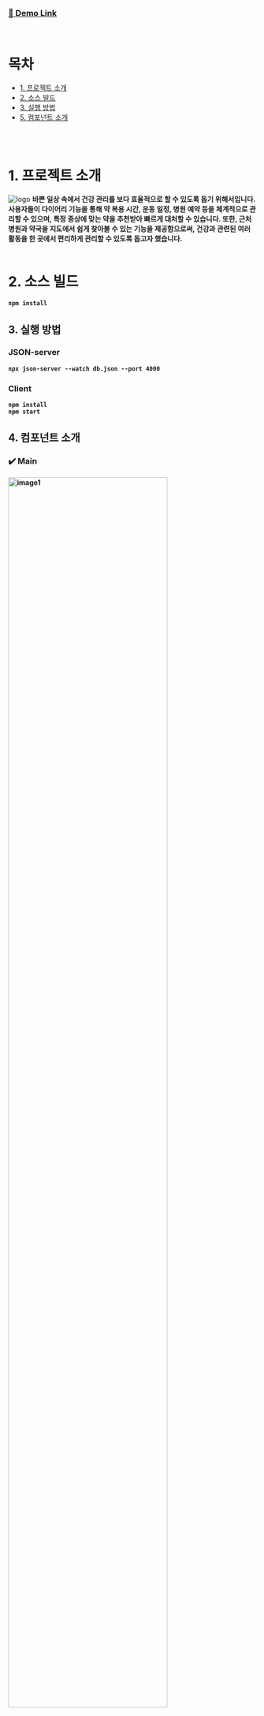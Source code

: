 <br />

### <a href='https://calendar-rouge-chi.vercel.app/' target="_blank">🔗 Demo Link</a>

<br />

# 목차

<ul>
  <li>
    <a href='#1-프로젝트-소개'>1. 프로젝트 소개</a>
  </li>

  <li>
    <a href='#2-소스-빌드'>2. 소스 빌드 </a>
  </li>
  <li>
    <a href='#3-실행-방법'>3. 실행 방법</a>
  </li>
  <li>
    <a href='#4-컴포넌트-소개'>5. 컴포넌트 소개</a>
  </li>
</ul>
<br/><br />

# 1. 프로젝트 소개

<div align="center">

</div>

<img src="https://github.com/user-attachments/assets/d70ca6be-653c-474d-87ae-e8299f771926" alt="logo">

<b>
바쁜 일상 속에서 건강 관리를 보다 효율적으로 할 수 있도록 돕기 위해서입니다. 사용자들이 다이어리 기능을 통해 약 복용 시간, 운동 일정, 병원 예약 등을 체계적으로 관리할 수 있으며, 특정 증상에 맞는 약을 추천받아 빠르게 대처할 수 있습니다. 또한, 근처 병원과 약국을 지도에서 쉽게 찾아볼 수 있는 기능을 제공함으로써, 건강과 관련된 여러 활동을 한 곳에서 편리하게 관리할 수 있도록 돕고자 했습니다.
<br /><br />

# 2. 소스 빌드

```
npm install
```

## 3. 실행 방법

### JSON-server

```
npx json-server --watch db.json --port 4000
```

### Client

```
npm install
npm start
```

## 4. 컴포넌트 소개

### ✔️ Main

<img width="80%" src="https://github.com/user-attachments/assets/60598e09-62a4-4f85-9513-a08680d4e849" alt="image1">

<img width="80%" src="https://github.com/user-attachments/assets/ebee3c29-f0a6-473a-988a-e08d8f7a4cbd" alt="image2">

### ✔️ Diary

<img width="80%" src="https://github.com/user-attachments/assets/46788a93-e0ec-4f1f-9940-484fcdfeb07f" alt="diary">

<img width="80%" src="https://github.com/user-attachments/assets/ce6a81eb-8262-473b-988c-9e2bdef0a5e7" alt="diary2">

<img width="80%" src="https://github.com/user-attachments/assets/6b25c513-d9b0-41e2-a1d3-0b32d03bd2f0" alt="diaryDelete">

### ✔️ Hospital/Pharmacy

<img width="80%" src="https://github.com/user-attachments/assets/a7648c5c-26cc-415a-90a6-eafb86c34eb2" alt="hospital">

### ✔️ Medicine

<img width="80%" src="https://github.com/user-attachments/assets/98db625b-2b38-41c4-94c8-38989934d560" alt="medicine">

### 커밋 규칙

기능추가 : [feat]

버그수정 : [fix]

css등 ui변경 : [design]

코드 리팩토링 : [refactor]

필요한 주석 추가 및 변경 : [comment]

파일 혹은 폴더명 수정 : [rename]

파일 삭제 : [remove]

코드 포맷 변경(프리티어 적용 등) : [format]

이미지, 파일, 코드 추가 : [add]

설치 : [install]
